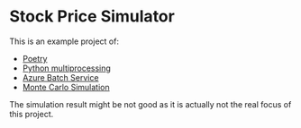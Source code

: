# Stock Price Simulator

This is an example project of:
- [Poetry](https://python-poetry.org/)
- [Python multiprocessing](https://docs.python.org/3/library/multiprocessing.html#module-multiprocessing)
- [Azure Batch Service](https://docs.microsoft.com/en-us/azure/batch/batch-technical-overview)
- [Monte Carlo Simulation](https://de.wikipedia.org/wiki/Monte-Carlo-Simulation)

The simulation result might be not good as it is actually not the real focus of this project.
